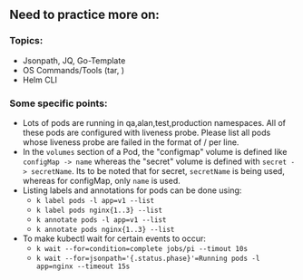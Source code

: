 ## Need to practice more on:

### Topics:
- Jsonpath, JQ, Go-Template
- OS Commands/Tools (tar, )
- Helm CLI

### Some specific points:
- Lots of pods are running in qa,alan,test,production namespaces. All of these pods are configured with liveness probe. Please list all pods whose liveness probe are failed in the format of <namespace>/<pod name> per line.
- In the `volumes` section of a Pod, the "configmap" volume is defined like `configMap -> name` whereas the "secret" volume is defined with `secret -> secretName`. Its to be noted that for secret, `secretName` is being used, whereas for configMap, only `name` is used.
- Listing labels and annotations for pods can be done using:
   * `k label pods -l app=v1 --list`
   * `k label pods nginx{1..3} --list`
   * `k annotate pods -l app=v1 --list`
   * `k annotate pods nginx{1..3} --list`
- To make kubectl wait for certain events to occur:
   * `k wait --for=condition=complete jobs/pi --timout 10s`
   * `k wait --for=jsonpath='{.status.phase}'=Running pods -l app=nginx --timeout 15s`

   
